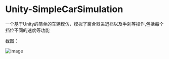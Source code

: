 # Unity-SimpleCarSimulation
一个基于Unity的简单的车辆模仿，模拟了离合器进退档以及手刹等操作,包括每个挡位不同的速度等功能 

截图：   

![image](https://github.com/todaylg/Unity-SimpleCarSimulation/blob/master/introduce.png)
